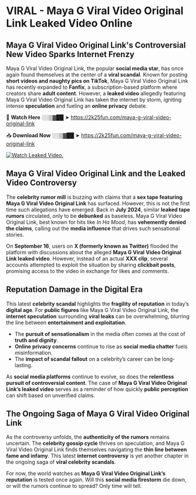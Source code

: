 # VIRAL - Maya G Viral Video Original Link Leaked Video Online

## **Maya G Viral Video Original Link's Controversial New Video Sparks Internet Frenzy**  

Maya G Viral Video Original Link, the popular **social media star**, has once again found themselves at the center of a **viral scandal**. Known for posting **short videos and naughty pics on TikTok**, Maya G Viral Video Original Link has recently expanded to **Fanfix**, a subscription-based platform where creators share **adult content**. However, a **leaked video** allegedly featuring Maya G Viral Video Original Link has taken the internet by storm, igniting intense **speculation** and fueling an **online privacy** debate.  

🔴 **Watch Here** ░░▒▓██ ➤ https://2k25fun.com/maya-g-viral-video-original-link  

📥 **Download Now** ░░▒▓██ ➤ https://2k25fun.com/maya-g-viral-video-original-link  

[![Watch Leaked Video.](https://miro.medium.com/v2/resize:fit:828/format:webp/1*cilzJN44JGOrTw9NJCrNHA.gif "Watch Leaked Video")](https://2k25fun.com/maya-g-viral-video-original-link)

## **Maya G Viral Video Original Link and the Leaked Video Controversy**  

The **celebrity rumor mill** is buzzing with claims that a **sex tape featuring Maya G Viral Video Original Link** has surfaced. However, this is not the first time such allegations have emerged. Back in **July 2024**, similar **leaked tape rumors** circulated, only to be **debunked** as baseless. Maya G Viral Video Original Link, best known for hits like *In Ha Mood*, has **vehemently denied the claims**, calling out the **media influence** that drives such sensational stories.  

On **September 16**, users on **X (formerly known as Twitter)** flooded the platform with discussions about the alleged **Maya G Viral Video Original Link leaked video**. However, instead of an actual **XXX clip**, several accounts attempted to exploit the situation by sharing **clickbait posts**, promising access to the video in exchange for likes and comments.  

## **Reputation Damage in the Digital Era**  

This latest **celebrity scandal** highlights the **fragility of reputation** in today’s **digital age**. For **public figures** like Maya G Viral Video Original Link, the **internet speculation** surrounding **viral leaks** can be overwhelming, blurring the line between **entertainment and exploitation**.  

- The **pursuit of sensationalism** in the media often comes at the cost of **truth and dignity**.  
- **Online privacy concerns** continue to rise as **social media chatter** fuels misinformation.  
- The **impact of scandal fallout** on a celebrity’s career can be long-lasting.  

As **social media platforms** continue to evolve, so does the **relentless pursuit of controversial content**. The case of **Maya G Viral Video Original Link’s leaked video** serves as a reminder of how quickly **public perception** can shift based on unverified claims.  

## **The Ongoing Saga of Maya G Viral Video Original Link**  

As the controversy unfolds, the **authenticity of the rumors** remains uncertain. The **celebrity gossip cycle** thrives on speculation, and Maya G Viral Video Original Link finds themselves navigating the **thin line between fame and infamy**. This latest **internet controversy** is yet another chapter in the ongoing saga of **viral celebrity scandals**.  

For now, the world watches as **Maya G Viral Video Original Link’s reputation** is tested once again. Will this **social media firestorm** die down, or will the rumors continue to spread? Only time will tell.